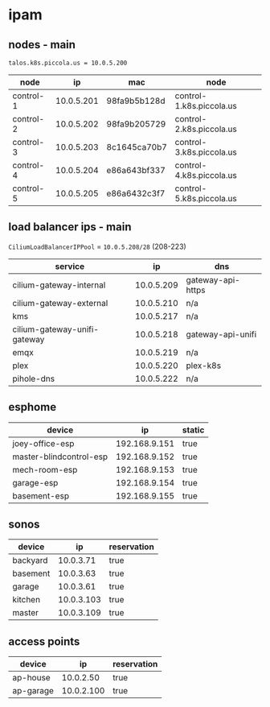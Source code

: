 # ipam

## nodes - main

`talos.k8s.piccola.us = 10.0.5.200`

| node      | ip         | mac          | node                     |
|-----------|------------|--------------|--------------------------|
| control-1 | 10.0.5.201 | 98fa9b5b128d | control-1.k8s.piccola.us |
| control-2 | 10.0.5.202 | 98fa9b205729 | control-2.k8s.piccola.us |
| control-3 | 10.0.5.203 | 8c1645ca70b7 | control-3.k8s.piccola.us |
| control-4 | 10.0.5.204 | e86a643bf337 | control-4.k8s.piccola.us |
| control-5 | 10.0.5.205 | e86a6432c3f7 | control-5.k8s.piccola.us |

## load balancer ips - main

`CiliumLoadBalancerIPPool` = `10.0.5.208/28` (208-223)

| service                      | ip         | dns               |
|------------------------------|------------|-------------------|
| cilium-gateway-internal      | 10.0.5.209 | gateway-api-https |
| cilium-gateway-external      | 10.0.5.210 | n/a               |
| kms                          | 10.0.5.217 | n/a               |
| cilium-gateway-unifi-gateway | 10.0.5.218 | gateway-api-unifi |
| emqx                         | 10.0.5.219 | n/a               |
| plex                         | 10.0.5.220 | plex-k8s          |
| pihole-dns                   | 10.0.5.222 | n/a               |

## esphome

| device                  | ip            | static |
|-------------------------|---------------|--------|
| joey-office-esp         | 192.168.9.151 | true   |
| master-blindcontrol-esp | 192.168.9.152 | true   |
| mech-room-esp           | 192.168.9.153 | true   |
| garage-esp              | 192.168.9.154 | true   |
| basement-esp            | 192.168.9.155 | true   |

## sonos

| device   | ip         | reservation |
|----------|------------|-------------|
| backyard | 10.0.3.71  | true        |
| basement | 10.0.3.63  | true        |
| garage   | 10.0.3.61  | true        |
| kitchen  | 10.0.3.103 | true        |
| master   | 10.0.3.109 | true        |

## access points

| device    | ip         | reservation |
|-----------|------------|-------------|
| ap-house  | 10.0.2.50  | true        |
| ap-garage | 10.0.2.100 | true        |
